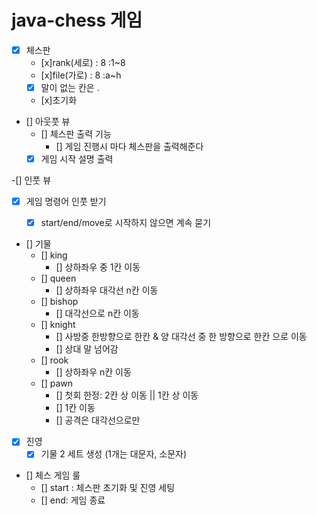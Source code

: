 # java-chess 게임

- [x] 체스판
    - [x]rank(세로) : 8 :1~8
    - [x]file(가로) : 8 :a~h
    - [x] 말이 없는 칸은 .
  - [x]초기화

- [] 아웃풋 뷰
    - [] 체스판 출력 기능
      - [] 게임 진행시 마다 체스판을 출력해준다
  - [x] 게임 시작 설명 출력
    
-[] 인풋 뷰
  - [x] 게임 명령어 인풋 받기
    - [x] start/end/move로 시작하지 않으면 계속 묻기
    
  
- [] 기물 
  - [] king
     - [] 상하좌우 중 1칸 이동  
  - [] queen
    - [] 상하좌우 대각선 n칸 이동
  - [] bishop
     - [] 대각선으로 n칸 이동
  - [] knight
    - [] 사방중 한방향으로 한칸 & 양 대각선 중 한 방향으로 한칸 으로 이동
    - [] 상대 말 넘어감
  - [] rook
      - [] 상하좌우 n칸 이동
  - [] pawn
    - [] 첫회 한정: 2칸 상 이동 || 1칸 상 이동
    - [] 1칸 이동
    - [] 공격은 대각선으로만
  
- [x] 진영
  - [x] 기물 2 세트 생성 (1개는 대문자, 소문자)
  
- [] 체스 게임 룰
  - [] start : 체스판 초기화 및 진영 세팅
  - [] end: 게임 종료